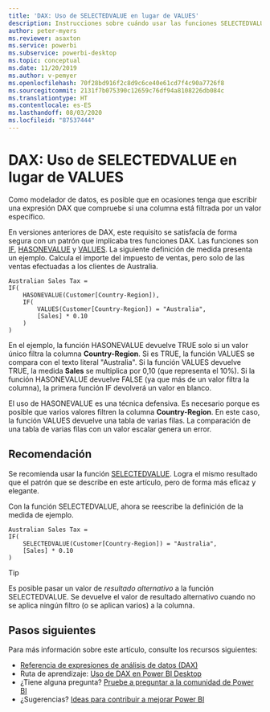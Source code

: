 ```yaml
---
title: 'DAX: Uso de SELECTEDVALUE en lugar de VALUES'
description: Instrucciones sobre cuándo usar las funciones SELECTEDVALUE.
author: peter-myers
ms.reviewer: asaxton
ms.service: powerbi
ms.subservice: powerbi-desktop
ms.topic: conceptual
ms.date: 11/20/2019
ms.author: v-pemyer
ms.openlocfilehash: 70f28bd916f2c8d9c6ce40e61cd7f4c90a7726f8
ms.sourcegitcommit: 2131f7b075390c12659c76df94a8108226db084c
ms.translationtype: HT
ms.contentlocale: es-ES
ms.lasthandoff: 08/03/2020
ms.locfileid: "87537444"
---
```

# <a name="dax-use-selectedvalue-instead-of-values"></a>DAX: Uso de SELECTEDVALUE en lugar de VALUES

Como modelador de datos, es posible que en ocasiones tenga que escribir una expresión DAX que compruebe si una columna está filtrada por un valor específico.

En versiones anteriores de DAX, este requisito se satisfacía de forma segura con un patrón que implicaba tres funciones DAX. Las funciones son [IF](/dax/if-function-dax), [HASONEVALUE](/dax/hasonevalue-function-dax) y [VALUES](/dax/values-function-dax). La siguiente definición de medida presenta un ejemplo. Calcula el importe del impuesto de ventas, pero solo de las ventas efectuadas a los clientes de Australia.

```dax
Australian Sales Tax =
IF(
    HASONEVALUE(Customer[Country-Region]),
    IF(
        VALUES(Customer[Country-Region]) = "Australia",
        [Sales] * 0.10
    )
)
```

En el ejemplo, la función HASONEVALUE devuelve TRUE solo si un valor único filtra la columna **Country-Region**. Si es TRUE, la función VALUES se compara con el texto literal "Australia". Si la función VALUES devuelve TRUE, la medida **Sales** se multiplica por 0,10 (que representa el 10%). Si la función HASONEVALUE devuelve FALSE (ya que más de un valor filtra la columna), la primera función IF devolverá un valor en blanco.

El uso de HASONEVALUE es una técnica defensiva. Es necesario porque es posible que varios valores filtren la columna **Country-Region**. En este caso, la función VALUES devuelve una tabla de varias filas. La comparación de una tabla de varias filas con un valor escalar genera un error.

## <a name="recommendation"></a>Recomendación

Se recomienda usar la función [SELECTEDVALUE](/dax/selectedvalue-function). Logra el mismo resultado que el patrón que se describe en este artículo, pero de forma más eficaz y elegante.

Con la función SELECTEDVALUE, ahora se reescribe la definición de la medida de ejemplo.

```dax
Australian Sales Tax =
IF(
    SELECTEDVALUE(Customer[Country-Region]) = "Australia",
    [Sales] * 0.10
)
```

> [!TIP]
> Es posible pasar un valor de _resultado alternativo_ a la función SELECTEDVALUE. Se devuelve el valor de resultado alternativo cuando no se aplica ningún filtro (o se aplican varios) a la columna.

## <a name="next-steps"></a>Pasos siguientes

Para más información sobre este artículo, consulte los recursos siguientes:

- [Referencia de expresiones de análisis de datos (DAX)](/dax/)
- Ruta de aprendizaje: [Uso de DAX en Power BI Desktop](https://docs.microsoft.com/learn/paths/dax-power-bi/)
- ¿Tiene alguna pregunta? [Pruebe a preguntar a la comunidad de Power BI](https://community.powerbi.com/)
- ¿Sugerencias? [Ideas para contribuir a mejorar Power BI](https://ideas.powerbi.com)
